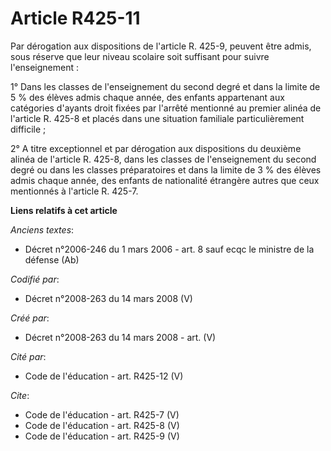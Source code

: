 # Article R425-11

Par dérogation aux dispositions de l'article R. 425-9, peuvent être admis, sous réserve que leur niveau scolaire soit
suffisant pour suivre l'enseignement : 

1° Dans les classes de l'enseignement du second degré et dans la limite de 5 % des élèves admis chaque année, des enfants
appartenant aux catégories d'ayants droit fixées par l'arrêté mentionné au premier alinéa de l'article R. 425-8 et placés
dans une situation familiale particulièrement difficile ; 

2° A titre exceptionnel et par dérogation aux dispositions du deuxième alinéa de l'article R. 425-8, dans les classes de
l'enseignement du second degré ou dans les classes préparatoires et dans la limite de 3 % des élèves admis chaque année, des
enfants de nationalité étrangère autres que ceux mentionnés à l'article R. 425-7.

**Liens relatifs à cet article**

_Anciens textes_:

  - Décret n°2006-246 du 1 mars 2006 - art. 8 sauf ecqc le ministre de la défense (Ab)

_Codifié par_:

  - Décret n°2008-263 du 14 mars 2008 (V)

_Créé par_:

  - Décret n°2008-263 du 14 mars 2008 - art. (V)

_Cité par_:

  - Code de l'éducation - art. R425-12 (V)

_Cite_:

  - Code de l'éducation - art. R425-7 (V)
  - Code de l'éducation - art. R425-8 (V)
  - Code de l'éducation - art. R425-9 (V)
